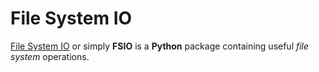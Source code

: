 # File System IO

[File System IO]() or simply **FSIO** is a **Python** package containing useful _file system_ operations.
